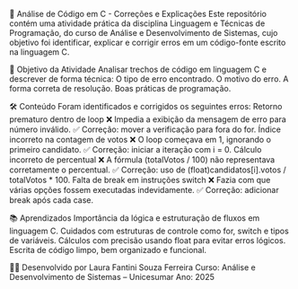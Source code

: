 🧠 Análise de Código em C - Correções e Explicações
Este repositório contém uma atividade prática da disciplina Linguagem e Técnicas de Programação, do curso de Análise e Desenvolvimento de Sistemas, cujo objetivo foi identificar, 
explicar e corrigir erros em um código-fonte escrito na linguagem C.

📌 Objetivo da Atividade
Analisar trechos de código em linguagem C e descrever de forma técnica:
O tipo de erro encontrado.
O motivo do erro.
A forma correta de resolução.
Boas práticas de programação.

🛠️ Conteúdo
Foram identificados e corrigidos os seguintes erros:
Retorno prematuro dentro de loop
❌ Impedia a exibição da mensagem de erro para número inválido.
✅ Correção: mover a verificação para fora do for.
Índice incorreto na contagem de votos
❌ O loop começava em 1, ignorando o primeiro candidato.
✅ Correção: iniciar a iteração com i = 0.
Cálculo incorreto de percentual
❌ A fórmula (totalVotos / 100) não representava corretamente o percentual.
✅ Correção: uso de (float)candidatos[i].votos / totalVotos * 100.
Falta de break em instruções switch
❌ Fazia com que várias opções fossem executadas indevidamente.
✅ Correção: adicionar break após cada case.

📚 Aprendizados
Importância da lógica e estruturação de fluxos em linguagem C.
Cuidados com estruturas de controle como for, switch e tipos de variáveis.
Cálculos com precisão usando float para evitar erros lógicos.
Escrita de código limpo, bem organizado e funcional.

👩‍💻 Desenvolvido por Laura Fantini Souza Ferreira
Curso: Análise e Desenvolvimento de Sistemas – Unicesumar
Ano: 2025
